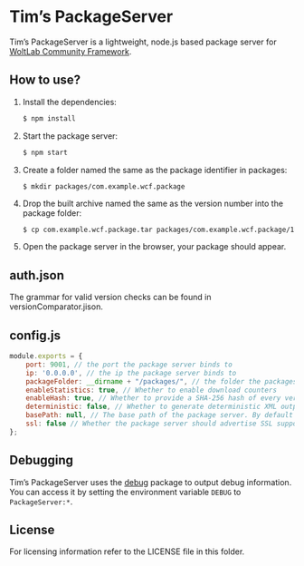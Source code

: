 Tim’s PackageServer
===================

Tim’s PackageServer is a lightweight, node.js based package server for [WoltLab Community Framework](https://github.com/WoltLab/WCF).

How to use?
-----------

1. Install the dependencies:

    ```sh
    $ npm install
    ```

2. Start the package server:

    ```sh
    $ npm start
    ```
    
3. Create a folder named the same as the package identifier in packages:

    ```
    $ mkdir packages/com.example.wcf.package
    ```

4. Drop the built archive named the same as the version number into the package folder:

    ```sh
    $ cp com.example.wcf.package.tar packages/com.example.wcf.package/1.0.0.tar
    ```

5. Open the package server in the browser, your package should appear.

auth.json
---------

The grammar for valid version checks can be found in versionComparator.jison.

config.js
---------

```js
module.exports = {
    port: 9001, // the port the package server binds to
    ip: '0.0.0.0', // the ip the package server binds to
    packageFolder: __dirname + "/packages/", // the folder the packages are searched in
    enableStatistics: true, // Whether to enable download counters
    enableHash: true, // Whether to provide a SHA-256 hash of every version
    deterministic: false, // Whether to generate deterministic XML output
    basePath: null, // The base path of the package server. By default it takes the host supplied within the request. Change if you are using a reverse proxy
    ssl: false // Whether the package server should advertise SSL support
};
```
Debugging
---------

Tim’s PackageServer uses the [debug](https://github.com/visionmedia/debug) package to output
debug information. You can access it by setting the environment variable `DEBUG` to `PackageServer:*`.

License
-------

For licensing information refer to the LICENSE file in this folder.
